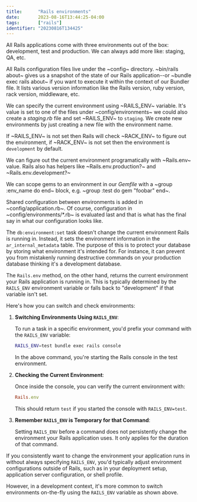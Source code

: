 ```yaml
---
title:      "Rails environments"
date:       2023-08-16T13:44:25-04:00
tags:       ["rails"]
identifier: "20230816T134425"
---
```


All Rails applications come with three environments out of the box:
development, test and production. We can always add more like:
staging, QA, etc.

All Rails configuration files live under the ~config~ directory.
~bin/rails about~ gives us a snapshot of the state of our Rails
application--or ~bundle exec rails about~ if you want to execute it
within the context of our Bundler file. It lists various version
information like the Rails version, ruby version, rack version,
middleware, etc.

We can specify the current environment using ~RAILS_ENV~ variable.
It's value is set to one of the files under ~config/environments~ we
could also create a _staging.rb_ file and set ~RAILS_ENV~ to
`staging`. We create new environments by just creating a new file with
the environment name.

If ~RAILS_ENV~ is not set then Rails will check ~RACK_ENV~ to figure
out the environment, if ~RACK_ENV~ is not set then the environment is
`development` by default.

We can figure out the current environment programatically with
~Rails.env~ value. Rails also has helpers like ~Rails.env.production?~
and ~Rails.env.development?~

We can scope gems to an environment in our _Gemfile_ with a ~group
:env_name do end~ block, e.g. ~group :test do gem "foobar" end~.

Shared configuration between environments is added in
~config/application.rb~. Of course, configuration in
~config/environments/*.rb~ is evaluated last and that is what has the
final say in what our configuration looks like.

The `db:environment:set` task doesn't change the current environment
Rails is running in. Instead, it sets the environment information in
the `ar_internal_metadata` table. The purpose of this is to protect
your database by storing what environment it's intended for. For
instance, it can prevent you from mistakenly running destructive
commands on your production database thinking it's a development
database. 

The `Rails.env` method, on the other hand, returns the current
environment your Rails application is running in. This is typically
determined by the `RAILS_ENV` environment variable or falls back to
"development" if that variable isn't set.

Here's how you can switch and check environments:

1. **Switching Environments Using `RAILS_ENV`**:
   
   To run a task in a specific environment, you'd prefix your command with the `RAILS_ENV` variable:

   ```bash
   RAILS_ENV=test bundle exec rails console
   ```

   In the above command, you're starting the Rails console in the test environment.

2. **Checking the Current Environment**:

   Once inside the console, you can verify the current environment with:

   ```ruby
   Rails.env
   ```

   This should return `test` if you started the console with `RAILS_ENV=test`.

3. **Remember `RAILS_ENV` is Temporary for that Command**:

   Setting `RAILS_ENV` before a command does not persistently change
   the environment your Rails application uses. It only applies for
   the duration of that command.  

If you consistently want to change the environment your application
runs in without always specifying `RAILS_ENV`, you'd typically adjust
environment configurations outside of Rails, such as in your
deployment setup, application server configuration, or shell profile.  

However, in a development context, it's more common to switch
environments on-the-fly using the `RAILS_ENV` variable as shown above. 

